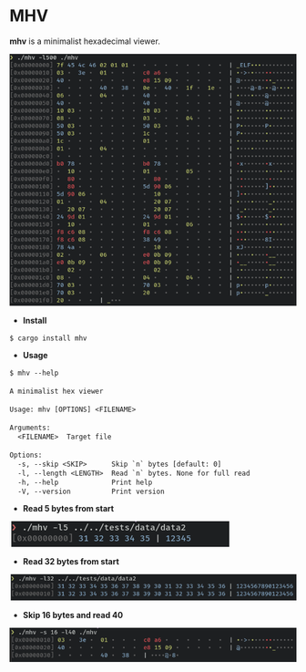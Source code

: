 # MHV
**mhv** is a minimalist hexadecimal viewer.

<div align="center">
<img src="images/demo.png"/>
</div>


* **Install**

```
$ cargo install mhv
```

* **Usage**

```
$ mhv --help

A minimalist hex viewer

Usage: mhv [OPTIONS] <FILENAME>

Arguments:
  <FILENAME>  Target file

Options:
  -s, --skip <SKIP>      Skip `n` bytes [default: 0]
  -l, --length <LENGTH>  Read `n` bytes. None for full read
  -h, --help             Print help
  -V, --version          Print version
```

* **Read 5 bytes from start**

![](images/read5.png)


* **Read 32 bytes from start**

![](images/read32fromstart.png)

* **Skip 16 bytes and read 40**

![](images/skip16andread40.png)
